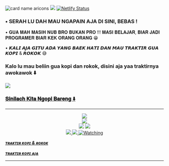 ![card name aricons](https://cardivo.vercel.app/api?name=𝐀𝐑𝐈𝐂𝐎𝐍𝐒%20🇮🇩&description=𝗦𝗘𝗟𝗔𝗠𝗔𝗧%20𝗗𝗔𝗧𝗔𝗡𝗚%20𝗔𝗡𝗬𝗜𝗡𝗚%20𝗗𝗜%20𝗚𝗜𝗧𝗛𝗨𝗕%20𝗚𝗨𝗔%20%F0%9F%91%8B&image=https://telegra.ph/file/3b3e207c03ba7d24ec606.jpg?v=4&backgroundColor=%23ecf0f1&github=zigaz23&pattern=leaf&colorPattern=%23eaeaea)
<a href="https://hits.seeyoufarm.com"><img src="https://hits.seeyoufarm.com/api/count/incr/badge.svg?url=https%3A%2F%2Fgithub.com%2Fgjbae1212%2Fhit-counter&count_bg=%23000000&title_bg=%23A32626&icon=java.svg&icon_color=%23FFFFFF&title=Penikmat+Coffee&edge_flat=false"/></a>
[![Netlify Status](https://api.netlify.com/api/v1/badges/8fd56212-0a7d-4886-afda-f5ff768721b3/deploy-status)](https://app.netlify.com/sites/stupefied-carson-a3dae2/deploys)
<h3>• SERAH LU DAH MAU NGAPAIN AJA DI SINI, BEBAS !</h3>


• 𝐆𝐔𝐀 𝐌𝐀𝐇 𝐌𝐀𝐒𝐈𝐇 𝐍𝐔𝐁 𝐁𝐑𝐎 𝐁𝐔𝐊𝐀𝐍 𝐏𝐑𝐎 !!!
𝐌𝐀𝐒𝐈 𝐁𝐄𝐋𝐀𝐉𝐀𝐑, 𝐁𝐈𝐀𝐑 𝐉𝐀𝐃𝐈 𝐏𝐑𝐎𝐆𝐑𝐀𝐌𝐄𝐑 𝐁𝐈𝐀𝐑 𝐊𝐄𝐊 𝐎𝐑𝐀𝐍𝐆 𝐎𝐑𝐀𝐍𝐆 😁


• 𝙆𝘼𝙇𝙄 𝘼𝙅𝘼 𝙂𝙄𝙏𝙐 𝘼𝘿𝘼 𝙔𝘼𝙉𝙂 𝘽𝘼𝙀𝙆 𝙃𝘼𝙏𝙄 𝘿𝘼𝙉 𝙈𝘼𝙐 𝙏𝙍𝘼𝙆𝙏𝙄𝙍 𝙂𝙐𝘼 𝙆𝙊𝙋𝙄 & 𝙍𝙊𝙆𝙊𝙆 😅

<h3>Kalo lu mau beliin gua kopi dan rokok, disini aja yaa traktirnya awokawok ⬇️</h3>

<a href="https://sociabuzz.com/aricons/tribe"><img src="https://telegra.ph/file/d7ed0f4bdaf82b135b64a.png"/>



### 𝐒𝐢𝐧𝐢𝐥𝐚𝐜𝐡 𝐊𝐢𝐭𝐚 𝐍𝐠𝐨𝐩𝐢 𝐁𝐚𝐫𝐞𝐧𝐠 ⬇️
___________________________________
<p align="center">
  <a href="https://github.com/zigaz23"><img src="https://img.shields.io/badge/-GitHub-black?style=flat-square&logo=github" /> <br>
  <a href="https://t.me/SilenceSpe4ks"><img src="https://img.shields.io/badge/Telegram-%230088cc.svg?&style=for-the-badge&logo=telegram&logoColor=white" /> <br>
  <a href="https://t.me/infobotmusik"><img src="https://img.shields.io/badge/Updates%20Channel-white.svg?style=for-the-badge&logo=Telegram"></a>
  <a href="https://youtu.be/WgeItwiifYs"><img src="https://img.shields.io/badge/YouTube-aricons21-ff0000?style=for-the-badge&logo=youtube&logoColor=ff0000&link=https://youtube.com/channel/UCQGj68QT7OTmrpZL2NFVXoQ" /><br>
  <a href="https://instagram.com/ariasinathrya"><img src="https://img.shields.io/badge/Instagram-E4405F?style=for-the-badge&logo=instagram&logoColor=white"/> 
  <a href="https://wa.me/+6289501125346"><img src="https://img.shields.io/badge/WhatsApp-25D366?style=for-the-badge&logo=whatsapp&logoColor=white" />
  <a name=zigaz23&label=VIEWS&style=flat-square&color=orange" />
  <a href="https://komarev.com/ghpvc/?username=zigaz23&color=blue&style=flat-square&label=TOTAL+Views"><img title="Watching" src="https://komarev.com/ghpvc/?username=zigaz23&color=blue&style=flat-square&label=TOTAL+View"></a>
</p>

<b><i><strong><a href="https://sociabuzz.com/aricons/tribe">**ᴛʀᴀᴋᴛɪʀ ᴋᴏᴘɪ & ʀᴏᴋᴏᴋ**</a></storng></i></b>

<b><i><strong><a href="https://trakteer.id/aricons/tip">**ᴛʀᴀᴋᴛɪʀ ᴋᴏᴘɪ ᴀᴊᴀ**</a></storng></i></b>
_________________


